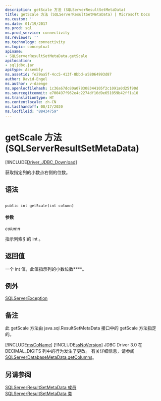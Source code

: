 ```yaml
---
description: getScale 方法 (SQLServerResultSetMetaData)
title: getScale 方法 (SQLServerResultSetMetaData) | Microsoft Docs
ms.custom: ''
ms.date: 01/19/2017
ms.prod: sql
ms.prod_service: connectivity
ms.reviewer: ''
ms.technology: connectivity
ms.topic: conceptual
apiname:
- SQLServerResultSetMetaData.getScale
apilocation:
- sqljdbc.jar
apitype: Assembly
ms.assetid: fe29aa5f-4cc5-413f-8bbd-a58064993d87
author: David-Engel
ms.author: v-daenge
ms.openlocfilehash: 1c36a67dc80a078308344105f2c1091a0d25f90d
ms.sourcegitcommit: e700497f962e4c2274df16d9e651059b42ff1a10
ms.translationtype: HT
ms.contentlocale: zh-CN
ms.lasthandoff: 08/17/2020
ms.locfileid: "88434759"
---
```

# <a name="getscale-method-sqlserverresultsetmetadata"></a>getScale 方法 (SQLServerResultSetMetaData)
[!INCLUDE[Driver_JDBC_Download](../../../includes/driver_jdbc_download.md)]

  获取指定列的小数点右侧的位数。  
  
## <a name="syntax"></a>语法  
  
```  
  
public int getScale(int column)  
```  
  
#### <a name="parameters"></a>参数  
 *column*  
  
 指示列索引的 int  。  
  
## <a name="return-value"></a>返回值  
 一个 int 值，此值指示列的小数位数****。  
  
## <a name="exceptions"></a>例外  
 [SQLServerException](../../../connect/jdbc/reference/sqlserverexception-class.md)  
  
## <a name="remarks"></a>备注  
 此 getScale 方法由 java.sql.ResultSetMetaData 接口中的 getScale 方法指定的。  
  
 [!INCLUDE[msCoName](../../../includes/msconame_md.md)] [!INCLUDE[ssNoVersion](../../../includes/ssnoversion-md.md)] JDBC Driver 3.0 在 DECIMAL_DIGITS 列中的行为发生了更改。 有关详细信息，请参阅 [SQLServerDatabaseMetaData.getColumns](../../../connect/jdbc/reference/getcolumns-method-sqlserverdatabasemetadata.md)。  
  
## <a name="see-also"></a>另请参阅  
 [SQLServerResultSetMetaData 成员](../../../connect/jdbc/reference/sqlserverresultsetmetadata-members.md)   
 [SQLServerResultSetMetaData 类](../../../connect/jdbc/reference/sqlserverresultsetmetadata-class.md)  
  
  
